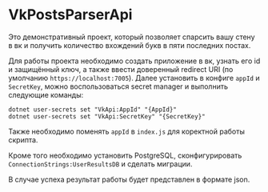# VkPostsParserApi

Это демонстративный проект, который позволяет спарсить вашу стену в вк и 
получить количество вхождений букв в пяти последних постах.

Для работы проекта необходимо создать приложение в вк, узнать его id и защищённый ключ,
а также ввести доверенный redirect URI 
(по умолчанию ``https://localhost:7005``). 
Далее установить в конфиге `appId` и `SecretKey`, можно воспользоваться secret manager и 
выполнить следующие команды:
```
dotnet user-secrets set "VkApi:AppId" "{AppId}"
dotnet user-secrets set "VkApi:SecretKey" "{SecretKey}"
```

Также необходимо поменять `appId` в `index.js` для коректной работы скрипта.

Кроме того необходимо установить PostgreSQL, сконфигурировать ``ConnectionStrings:UserResultsDB`` 
и сделать миграции.

В случае успеха результат работы будет представлен в формате json.